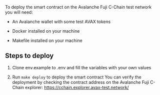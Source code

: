 To deploy the smart contract on the Avalanche Fuji C-Chain test network you will need:

 - An Avalanche wallet with some test AVAX tokens

 - Docker installed on your machine

 - Makefile installed on your machine

## Steps to deploy

1. Clone env.example to .env and fill the variables with your own values

2. Run `make deploy` to deploy the smart contract
You can verify the deployment by checking the contract address on the Avalanche Fuji C-Chain explorer: https://cchain.explorer.avax-test.network/


